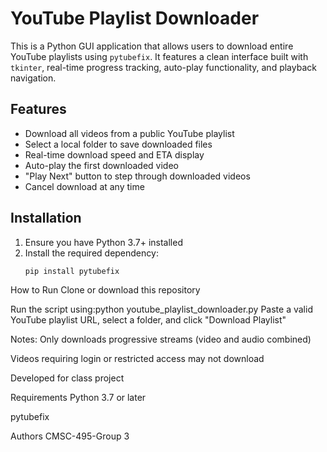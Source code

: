 # YouTube Playlist Downloader

This is a Python GUI application that allows users to download entire YouTube playlists using `pytubefix`. It features a clean interface built with `tkinter`, real-time progress tracking, auto-play functionality, and playback navigation.

## Features

- Download all videos from a public YouTube playlist
- Select a local folder to save downloaded files
- Real-time download speed and ETA display
- Auto-play the first downloaded video
- "Play Next" button to step through downloaded videos
- Cancel download at any time

## Installation

1. Ensure you have Python 3.7+ installed  
2. Install the required dependency:
   ```bash
   pip install pytubefix
How to Run
Clone or download this repository

Run the script using:python youtube_playlist_downloader.py
Paste a valid YouTube playlist URL, select a folder, and click "Download Playlist"

Notes:
Only downloads progressive streams (video and audio combined)

Videos requiring login or restricted access may not download

Developed for class project

Requirements
Python 3.7 or later

pytubefix

Authors
CMSC-495-Group 3
